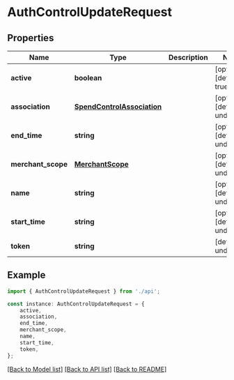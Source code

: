 # AuthControlUpdateRequest


## Properties

Name | Type | Description | Notes
------------ | ------------- | ------------- | -------------
**active** | **boolean** |  | [optional] [default to true]
**association** | [**SpendControlAssociation**](SpendControlAssociation.md) |  | [optional] [default to undefined]
**end_time** | **string** |  | [optional] [default to undefined]
**merchant_scope** | [**MerchantScope**](MerchantScope.md) |  | [optional] [default to undefined]
**name** | **string** |  | [optional] [default to undefined]
**start_time** | **string** |  | [optional] [default to undefined]
**token** | **string** |  | [default to undefined]

## Example

```typescript
import { AuthControlUpdateRequest } from './api';

const instance: AuthControlUpdateRequest = {
    active,
    association,
    end_time,
    merchant_scope,
    name,
    start_time,
    token,
};
```

[[Back to Model list]](../README.md#documentation-for-models) [[Back to API list]](../README.md#documentation-for-api-endpoints) [[Back to README]](../README.md)
